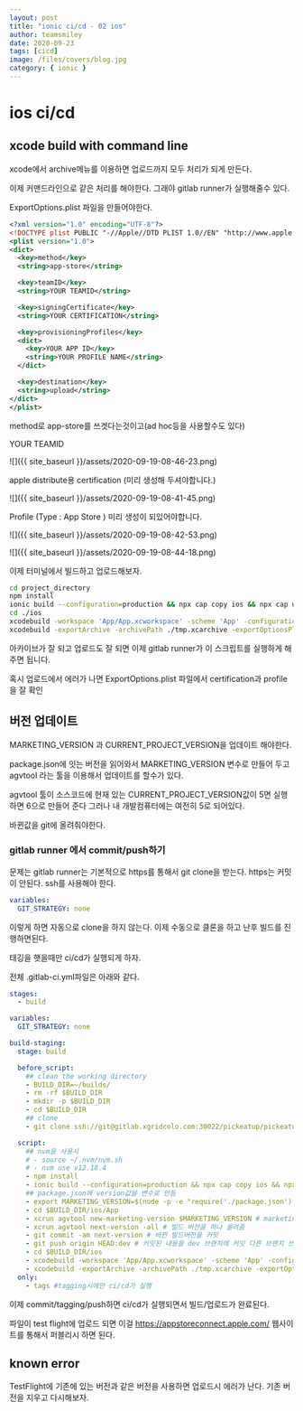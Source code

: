 ```yaml
---
layout: post
title: "ionic ci/cd - 02 ios"
author: teamsmiley
date: 2020-09-23
tags: [cicd]
image: /files/covers/blog.jpg
category: { ionic }
---
```


# ios ci/cd

## xcode build with command line

xcode에서 archive메뉴를 이용하면 업로드까지 모두 처리가 되게 만든다.

이제 커맨드라인으로 같은 처리를 해야한다. 그래야 gitlab runner가 실행해줄수 있다.

ExportOptions.plist 파일을 만들어야한다.

```xml
<?xml version="1.0" encoding="UTF-8"?>
<!DOCTYPE plist PUBLIC "-//Apple//DTD PLIST 1.0//EN" "http://www.apple.com/DTDs/PropertyList-1.0.dtd">
<plist version="1.0">
<dict>
  <key>method</key>
  <string>app-store</string>

  <key>teamID</key>
  <string>YOUR TEAMID</string>

  <key>signingCertificate</key>
  <string>YOUR CERTIFICATION</string>

  <key>provisioningProfiles</key>
  <dict>
    <key>YOUR APP ID</key>
    <string>YOUR PROFILE NAME</string>
  </dict>

  <key>destination</key>
  <string>upload</string>
</dict>
</plist>
```

method로 app-store를 쓰겟다는것이고(ad hoc등을 사용할수도 있다)

YOUR TEAMID

![]({{ site_baseurl }}/assets/2020-09-19-08-46-23.png)

apple distribute용 certification (미리 생성해 두셔야합니다.)

![]({{ site_baseurl }}/assets/2020-09-19-08-41-45.png)

Profile (Type : App Store ) 미리 생성이 되있어야합니다.

![]({{ site_baseurl }}/assets/2020-09-19-08-42-53.png)

![]({{ site_baseurl }}/assets/2020-09-19-08-44-18.png)

이제 터미널에서 빌드하고 업로드해보자.

```bash
cd project_directory
npm install
ionic build --configuration=production && npx cap copy ios && npx cap update ios
cd ./ios
xcodebuild -workspace 'App/App.xcworkspace' -scheme 'App' -configuration 'Release' -archivePath tmp.xcarchive archive # build and archive
xcodebuild -exportArchive -archivePath ./tmp.xcarchive -exportOptionsPlist ./ExportOptions.plist -exportPath ./exportIpaArchive/ # upload
```

아카이브가 잘 되고 업로드도 잘 되면 이제 gitlab runner가 이 스크립트를 실행하게 해주면 됩니다.

혹시 업로드에서 에러가 나면 ExportOptions.plist 파일에서 certification과 profile을 잘 확인

## 버전 업데이트

MARKETING_VERSION 과 CURRENT_PROJECT_VERSION을 업데이트 해야한다.

package.json에 잇는 버전을 읽어와서 MARKETING_VERSION 변수로 만들어 두고 agvtool 라는 툴을 이용해서 업데이트를 할수가 있다.

agvtool 툴이 소스코드에 현재 있는 CURRENT_PROJECT_VERSION값이 5면 실행하면 6으로 만들어 준다 그러나 내 개발컴퓨터에는 여전히 5로 되어있다.

바뀐값을 git에 올려줘야한다.

### gitlab runner 에서 commit/push하기

문제는 gitlab runner는 기본적으로 https를 통해서 git clone을 받는다. https는 커밋이 안된다. ssh를 사용해야 한다.

```yml
variables:
  GIT_STRATEGY: none
```

이렇게 하면 자동으로 clone을 하지 않는다. 이제 수동으로 클론을 하고 난후 빌드를 진행하면된다.

태깅을 햇을때만 ci/cd가 실행되게 하자.

전체 .gitlab-ci.yml파일은 아래와 같다.

```yml
stages:
  - build

variables:
  GIT_STRATEGY: none

build-staging:
  stage: build

  before_script:
    ## clean the working directory
    - BUILD_DIR=~/builds/
    - rm -rf $BUILD_DIR
    - mkdir -p $BUILD_DIR
    - cd $BUILD_DIR
    ## clone
    - git clone ssh://git@gitlab.xgridcolo.com:30022/pickeatup/pickeatup-manager-app.git .

  script:
    ## nvm을 사용시
    # - source ~/.nvm/nvm.sh
    # - nvm use v12.18.4
    - npm install
    - ionic build --configuration=production && npx cap copy ios && npx cap update ios
    ## package.json에 version값을 변수로 만듬
    - export MARKETING_VERSION=$(node -p -e "require('./package.json').version")
    - cd $BUILD_DIR/ios/App
    - xcrun agvtool new-marketing-version $MARKETING_VERSION # marketing version set
    - xcrun agvtool next-version -all # 빌드 버전을 하나 올려줌
    - git commit -am next-version # 바뀐 빌드버전을 커밋
    - git push origin HEAD:dev # 커밋된 내용을 dev 브랜치에 커밋 다른 브랜치 쓰시면 그걸로 변경
    - cd $BUILD_DIR/ios
    - xcodebuild -workspace 'App/App.xcworkspace' -scheme 'App' -configuration 'Release' -archivePath tmp.xcarchive archive # archive
    - xcodebuild -exportArchive -archivePath ./tmp.xcarchive -exportOptionsPlist ./ExportOptions.plist -exportPath ./exportIpaArchive/ # upload to testflight
  only:
    - tags #tagging시에만 ci/cd가 실행
```

이제 commit/tagging/push하면 ci/cd가 실행되면서 빌드/업로드가 완료된다.

파일이 test flight에 업로드 되면 이걸 https://appstoreconnect.apple.com/ 웹사이트를 통해서 퍼블리시 하면 된다.

## known error

TestFlight에 기존에 있는 버전과 같은 버전을 사용하면 업로드시 에러가 난다. 기존 버전을 지우고 다시해보자.
